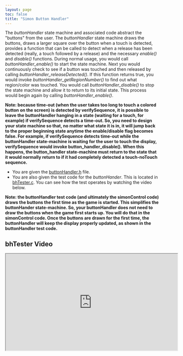 ```yaml
---
layout: page
toc: false
title: "Simon Button Handler"
---
```



The *buttonHandler* state machine and associated code abstract the "buttons" from the user. The *buttonHandler* state machine draws the buttons, draws a larger square over the button when a touch is detected, provides a function that can be called to detect when a release has been detected (really, a touch followed by a release) and the necessary *enable()* and *disable()* functions. During normal usage, you would call *buttonHandler_enable()* to start the state machine. Next you would continuously check to see if a button was touched and then released by calling *buttonHandler_releaseDetected()*. If this function returns true, you would invoke *buttonHandler_getRegionNumber()* to find out what region/color was touched. You would call *buttonHandler_disable()* to stop the state machine and allow it to return to its initial state. This process would begin again by calling *buttonHandler_enable()*.

**Note: because time-out (when the user takes too long to touch a colored button on the screen) is detected by verifySequence, it is possible to leave the buttonHandler hanging in a state (waiting for a touch, for example) if verifySequence detects a time-out. So, you need to design your state machine so that, no matter what state it is in, it will jump back to the proper beginning state anytime the enable/disable flag becomes false. For example, if verifySequence detects time-out while the buttonHandler state-machine is waiting for the user to touch the display, verifySequence would invoke button_handler_disable(). When this happens, the button_handler state-machine must return to the state that it would normally return to if it had completely detected a touch-noTouch sequence.**

  * You are given the [buttonHandler.h](https://github.com/byu-cpe/ecen330_student/blob/master/lab6/buttonHandler.h) file.
  * You are also given the test code for the *buttonHander*.  This is located in [bhTester.c](https://github.com/byu-cpe/ecen330_student/blob/master/lab6/bhTester.c).  You can see how the test operates by watching the video below.

**Note: the buttonHandler test code (and ultimately the simonControl code) draws the buttons the first time as the game is started. This simplifies the buttonHander state-machine. So, your buttonHandler does not need to draw the buttons when the game first starts up. You will do that in the simonControl code. Once the buttons are drawn for the first time, the buttonHandler will keep the display properly updated, as shown in the buttonHandler test code.**

## bhTester Video 

<iframe width="560" height="315" allow="fullscreen" src="https://www.youtube.com/embed/PVAOhThg8Bk"> </iframe>


